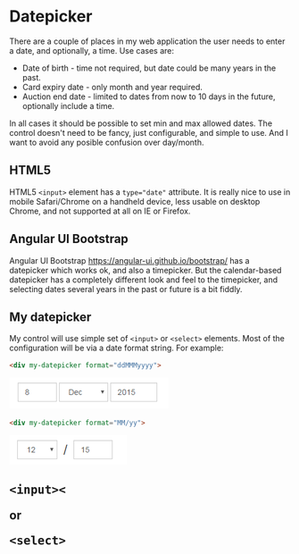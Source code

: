 # Datepicker

There are a couple of places in my web application the user needs to enter a date, and optionally, a time.
Use cases are:

 * Date of birth - time not required, but date could be many years in the past.
 * Card expiry date - only month and year required.
 * Auction end date - limited to dates from now to 10 days in the future, optionally include a time.

In all cases it should be possible to set min and max allowed dates.
The control doesn't need to be fancy, just configurable, and simple to use.
And I want to avoid any posible confusion over day/month.

## HTML5
HTML5 `<input>` element has a `type="date"` attribute.
It is really nice to use in mobile Safari/Chrome on a handheld device, less usable on desktop Chrome, and not supported at all on IE or Firefox.

## Angular UI Bootstrap

Angular UI Bootstrap https://angular-ui.github.io/bootstrap/ has a datepicker which works ok, and also a timepicker.
But the calendar-based datepicker has a completely different look and feel to the timepicker, and selecting dates several years in the past or future is a bit fiddly.

## My datepicker

My control will use simple set of `<input>` or `<select>` elements. Most of the configuration will be via a date format string. For example:

```HTML
<div my-datepicker format="ddMMMyyyy">
```

![Screenshot](https://github.com/MEAN-stack/Datepicker/blob/master/date1.png)

```HTML
<div my-datepicker format="MM/yy">
```

![Screenshot](https://github.com/MEAN-stack/Datepicker/blob/master/date2.png)

## <pre>&lt;input&gt;&lt;</pre> or <pre>&lt;select&gt;</pre>
